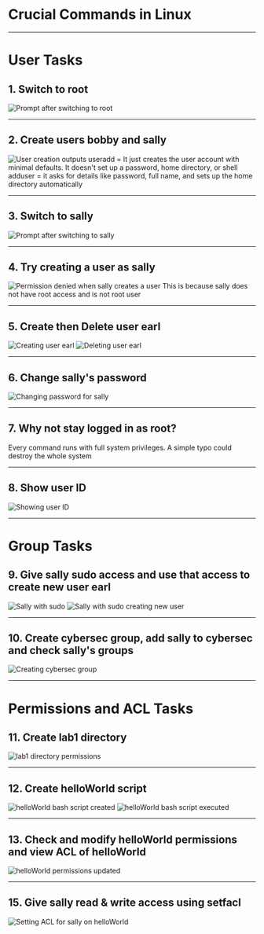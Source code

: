 # Crucial Commands in Linux

---
# User Tasks

## 1. Switch to root
![Prompt after switching to root](images/images/root.png)

---

## 2. Create users bobby and sally
![User creation outputs](images/images/sallyBob.png)
useradd = It just creates the user account with minimal defaults. It doesn't set up a password, home directory, or shell  
adduser = it asks for details like password, full name, and sets up the home directory automatically

---

## 3. Switch to sally
![Prompt after switching to sally](images/images/suSally.png)

---

## 4. Try creating a user as sally
![Permission denied when sally creates a user](images/images/sallyNo.png)
This is because sally does not have root access and is not root user

---

## 5. Create then Delete user earl
![Creating user earl](images/images/sudoEarl.png)
![Deleting user earl](images/images/byEarl.png)

---

## 6. Change sally's password
![Changing password for sally](images/images/psswdChang.png)

---

## 7. Why not stay logged in as root?
Every command runs with full system privileges. A simple typo could destroy the whole system

---

## 8. Show user ID
![Showing user ID](images/images/id.png)

---

# Group Tasks

## 9. Give sally sudo access and use that access to create new user earl
![Sally with sudo](images/images/specialSal.png)
![Sally with sudo creating new user](images/images/earlHiAgain.png)

---

## 10. Create cybersec group, add sally to cybersec and check sally's groups
![Creating cybersec group](images/images/groupCyber+sal.png)

---

# Permissions and ACL Tasks

## 11. Create lab1 directory
![lab1 directory permissions](images/images/mkdir.png)

---

## 12. Create helloWorld script
![helloWorld bash script created](images/images/nano.png)
![helloWorld bash script executed](images/images/helloWorl.png)

---

## 13. Check and modify helloWorld permissions and view ACL of helloWorld
![helloWorld permissions updated](images/images/removeAdd.png)

---

## 15. Give sally read & write access using setfacl
![Setting ACL for sally on helloWorld](images/images/setfacl.png)


